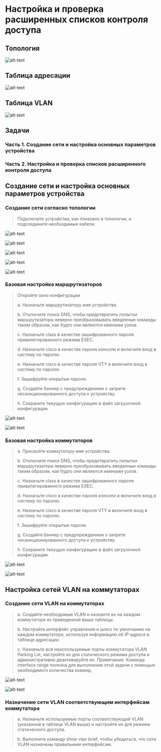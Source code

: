 # Настройка и проверка расширенных списков контроля доступа
## Топология

![alt-text](https://raw.githubusercontent.com/rpv101101/OTUS-homework/main/lab11/IMG/TOP.png)

## Таблица адресации
![alt-text](https://raw.githubusercontent.com/rpv101101/OTUS-homework/main/lab11/IMG/TA.png)

## Таблица VLAN
![alt-text](https://raw.githubusercontent.com/rpv101101/OTUS-homework/main/lab11/IMG/VLAN.png)

## Задачи
### Часть 1. Создание сети и настройка основных параметров устройства

### Часть 2. Настройка и проверка списков расширенного контроля доступа

## Создание сети и настройка основных параметров устройства
### Создание сети согласно топологии

> Подключите устройства, как показано в топологии, и подсоедините необходимые кабели.

![alt-text](https://raw.githubusercontent.com/rpv101101/OTUS-homework/main/lab11/IMG/PC-A_1.png)

![alt-text](https://raw.githubusercontent.com/rpv101101/OTUS-homework/main/lab11/IMG/PC-A_2.png)

![alt-text](https://raw.githubusercontent.com/rpv101101/OTUS-homework/main/lab11/IMG/PC-B_1.png)

![alt-text](https://raw.githubusercontent.com/rpv101101/OTUS-homework/main/lab11/IMG/PC-B_2.png)

![alt-text](https://raw.githubusercontent.com/rpv101101/OTUS-homework/main/lab11/IMG/scheme.png)

### Базовая настройка маршрутизаторов
>Откройте окно конфигурации
>
>a. Назначьте маршрутизатору имя устройства.
>
>b.	Отключите поиск DNS, чтобы предотвратить попытки маршрутизатора неверно преобразовывать введенные команды таким образом, как будто они являются именами узлов.
>
>c.	Назначьте class в качестве зашифрованного пароля привилегированного режима EXEC.
>
>d.	Назначьте cisco в качестве пароля консоли и включите вход в систему по паролю.
>
>e.	Назначьте cisco в качестве пароля VTY и включите вход в систему по паролю.
>
>f.	Зашифруйте открытые пароли.
>
>g.	Создайте баннер с предупреждением о запрете несанкционированного доступа к устройству.
>
>h.	Сохраните текущую конфигурацию в файл загрузочной конфигурации.


![alt-text](https://raw.githubusercontent.com/rpv101101/OTUS-homework/main/lab11/IMG/R1_setup.png)

![alt-text](https://raw.githubusercontent.com/rpv101101/OTUS-homework/main/lab11/IMG/R2_setup.png)

### Базовая настройка коммутаторов
>a.	Присвойте коммутатору имя устройства.
>
>b.	Отключите поиск DNS, чтобы предотвратить попытки маршрутизатора неверно преобразовывать введенные команды таким образом, как будто они являются именами узлов.
>
>c.	Назначьте class в качестве зашифрованного пароля привилегированного режима EXEC.
>
>d.	Назначьте cisco в качестве пароля консоли и включите вход в систему по паролю.
>
>e.	Назначьте cisco в качестве пароля VTY и включите вход в систему по паролю.
>
>f.	Зашифруйте открытые пароли.
>
>g.	Создайте баннер с предупреждением о запрете несанкционированного доступа к устройству.
>
>h.	Сохраните текущую конфигурацию в файл загрузочной конфигурации.
>

![alt-text](https://raw.githubusercontent.com/rpv101101/OTUS-homework/main/lab11/IMG/S1_setup.png)

![alt-text](https://raw.githubusercontent.com/rpv101101/OTUS-homework/main/lab11/IMG/S2_setup.png)

## Настройка сетей VLAN на коммутаторах
### Создание сети VLAN на коммутаторах
>a.	Создайте необходимые VLAN и назовите их на каждом коммутаторе из приведенной выше таблицы.
>
>b.	Настройте интерфейс управления и шлюз по умолчанию на каждом коммутаторе, используя информацию об IP-адресе в таблице адресации. 
>
>c.	Назначьте все неиспользуемые порты коммутатора VLAN Parking Lot, настройте их для статического режима доступа и административно деактивируйте их. Примечание. 
>Команда interface range полезна для выполнения этой задачи с помощью необходимого количества команд. 

![alt-text](https://raw.githubusercontent.com/rpv101101/OTUS-homework/main/lab11/IMG/S1_VLAN.png)

![alt-text](https://raw.githubusercontent.com/rpv101101/OTUS-homework/main/lab11/IMG/S2_VLAN.png)


### Назначение сети VLAN соответствующим интерфейсам коммутатора
>a.	Назначьте используемые порты соответствующей VLAN (указанной в таблице VLAN выше) и настройте их для режима статического доступа.
>
>b.	Выполните команду show vlan brief, чтобы убедиться, что сети VLAN назначены правильным интерфейсам.


